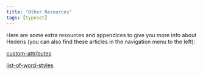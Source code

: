 ```yaml
---
title: "Other Resources"
tags: [typeset]
---
```

 
<html><body><section data-type="chapter" class="hsecchapter" data-hederis-type="hsecchapter" id="intro-resources" data-pi-attrs="id: intro-resources; data-tags: typeset;" role="doc-chapter" data-tags="typeset" data-author-name=" " data-book-title=" " title="Other Resources"><p class="hblkp" data-hederis-type="hblkp" id="pasvoYtv4">Here are some extra resources and appendices to give you more info about Hederis (you can also find these articles in the navigation menu to the left): </p><p class="hblkp" data-hederis-type="hblkp" id="p5M72CPq3"><a href="{% link _docs/custom-attributes.md %}" class="hspana" data-hederis-type="hspana" id="pALs7KyAm">custom-attributes</a></p><p class="hblkp" data-hederis-type="hblkp" id="pEpjVvz5D"><a href="{% link _docs/list-of-word-styles.md %}" class="hspana" data-hederis-type="hspana" id="pv8vYYsTy">list-of-word-styles</a></p></section></body></html>
